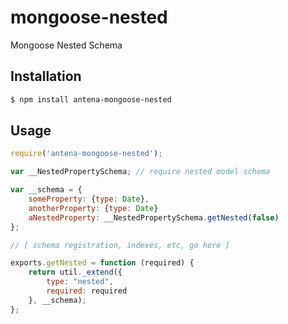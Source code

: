 # mongoose-nested

Mongoose Nested Schema

## Installation

```bash
$ npm install antena-mongoose-nested
```

## Usage

```javascript
require('antena-mongoose-nested');

var __NestedPropertySchema; // require nested model schema

var __schema = {
    someProperty: {type: Date},
    anotherProperty: {type: Date}
    aNestedProperty: __NestedPropertySchema.getNested(false)
};

// [ schema registration, indexes, etc, go here ]

exports.getNested = function (required) {
    return util._extend({
        type: "nested",
        required: required
    }, __schema);
};
```
